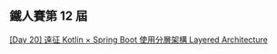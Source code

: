 ## 鐵人賽第 12 屆
[[Day 20] 遠征 Kotlin × Spring Boot 使用分層架構 Layered Architecture](https://ithelp.ithome.com.tw/articles/10246576)
